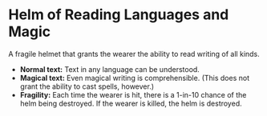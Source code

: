 # Helm of Reading Languages and Magic

A fragile helmet that grants the wearer the ability to read writing of all kinds.

- **Normal text:** Text in any language can be understood.
- **Magical text:** Even magical writing is comprehensible. (This does not grant the ability to cast spells, however.)
- **Fragility:** Each time the wearer is hit, there is a 1-in-10 chance of the helm being destroyed. If the wearer is killed, the helm is destroyed.